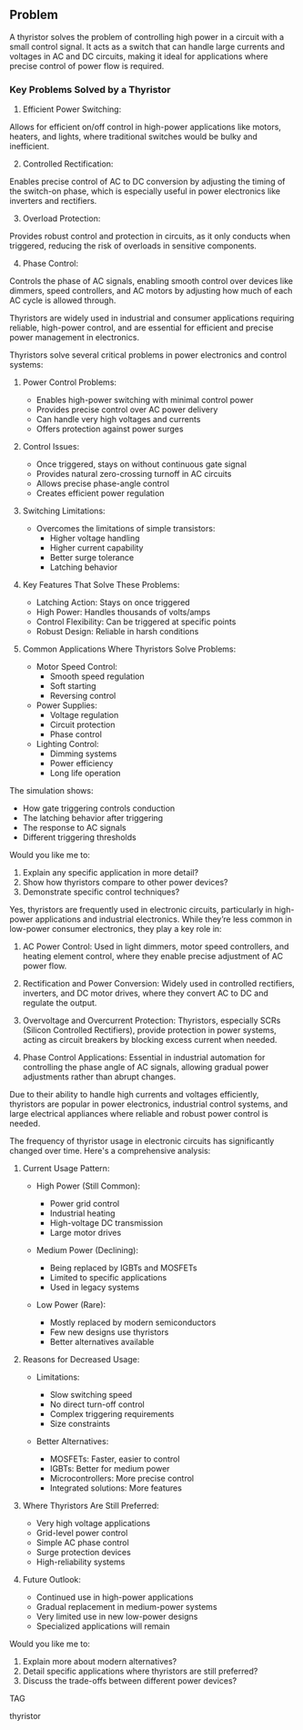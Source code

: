 ## Problem

A thyristor solves the problem of controlling high power in a circuit with a small control signal. It acts as a switch that can handle large currents and voltages in AC and DC circuits, making it ideal for applications where precise control of power flow is required.

### Key Problems Solved by a Thyristor

1. Efficient Power Switching: 

Allows for efficient on/off control in high-power applications like motors, heaters, and lights, where traditional switches would be bulky and inefficient.

2. Controlled Rectification: 

Enables precise control of AC to DC conversion by adjusting the timing of the switch-on phase, which is especially useful in power electronics like inverters and rectifiers.

3. Overload Protection: 

Provides robust control and protection in circuits, as it only conducts when triggered, reducing the risk of overloads in sensitive components.

4. Phase Control: 

Controls the phase of AC signals, enabling smooth control over devices like dimmers, speed controllers, and AC motors by adjusting how much of each AC cycle is allowed through.

Thyristors are widely used in industrial and consumer applications requiring reliable, high-power control, and are essential for efficient and precise power management in electronics.


Thyristors solve several critical problems in power electronics and control systems:

1. Power Control Problems:
   - Enables high-power switching with minimal control power
   - Provides precise control over AC power delivery
   - Can handle very high voltages and currents
   - Offers protection against power surges

2. Control Issues:
   - Once triggered, stays on without continuous gate signal
   - Provides natural zero-crossing turnoff in AC circuits
   - Allows precise phase-angle control
   - Creates efficient power regulation

3. Switching Limitations:
   - Overcomes the limitations of simple transistors:
     * Higher voltage handling
     * Higher current capability
     * Better surge tolerance
     * Latching behavior

4. Key Features That Solve These Problems:
   - Latching Action: Stays on once triggered
   - High Power: Handles thousands of volts/amps
   - Control Flexibility: Can be triggered at specific points
   - Robust Design: Reliable in harsh conditions

5. Common Applications Where Thyristors Solve Problems:
   - Motor Speed Control:
     * Smooth speed regulation
     * Soft starting
     * Reversing control
   - Power Supplies:
     * Voltage regulation
     * Circuit protection
     * Phase control
   - Lighting Control:
     * Dimming systems
     * Power efficiency
     * Long life operation

The simulation shows:
- How gate triggering controls conduction
- The latching behavior after triggering
- The response to AC signals
- Different triggering thresholds

Would you like me to:
1. Explain any specific application in more detail?
2. Show how thyristors compare to other power devices?
3. Demonstrate specific control techniques?

Yes, thyristors are frequently used in electronic circuits, particularly in high-power applications and industrial electronics. While they’re less common in low-power consumer electronics, they play a key role in:

1. AC Power Control: Used in light dimmers, motor speed controllers, and heating element control, where they enable precise adjustment of AC power flow.

2. Rectification and Power Conversion: Widely used in controlled rectifiers, inverters, and DC motor drives, where they convert AC to DC and regulate the output.

3. Overvoltage and Overcurrent Protection: Thyristors, especially SCRs (Silicon Controlled Rectifiers), provide protection in power systems, acting as circuit breakers by blocking excess current when needed.

4. Phase Control Applications: Essential in industrial automation for controlling the phase angle of AC signals, allowing gradual power adjustments rather than abrupt changes.

Due to their ability to handle high currents and voltages efficiently, thyristors are popular in power electronics, industrial control systems, and large electrical appliances where reliable and robust power control is needed.

The frequency of thyristor usage in electronic circuits has significantly changed over time. Here's a comprehensive analysis:

1. Current Usage Pattern:

   - High Power (Still Common):
     * Power grid control
     * Industrial heating
     * High-voltage DC transmission
     * Large motor drives

   - Medium Power (Declining):
     * Being replaced by IGBTs and MOSFETs
     * Limited to specific applications
     * Used in legacy systems

   - Low Power (Rare):
     * Mostly replaced by modern semiconductors
     * Few new designs use thyristors
     * Better alternatives available

2. Reasons for Decreased Usage:

   - Limitations:
     * Slow switching speed
     * No direct turn-off control
     * Complex triggering requirements
     * Size constraints

   - Better Alternatives:
     * MOSFETs: Faster, easier to control
     * IGBTs: Better for medium power
     * Microcontrollers: More precise control
     * Integrated solutions: More features

3. Where Thyristors Are Still Preferred:

   - Very high voltage applications
   - Grid-level power control
   - Simple AC phase control
   - Surge protection devices
   - High-reliability systems

4. Future Outlook:

   - Continued use in high-power applications
   - Gradual replacement in medium-power systems
   - Very limited use in new low-power designs
   - Specialized applications will remain

Would you like me to:
1. Explain more about modern alternatives?
2. Detail specific applications where thyristors are still preferred?
3. Discuss the trade-offs between different power devices?

TAG

thyristor
